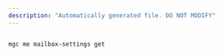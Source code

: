 ```yaml
---
description: "Automatically generated file. DO NOT MODIFY"
---
```


```cli

mgc me mailbox-settings get

```